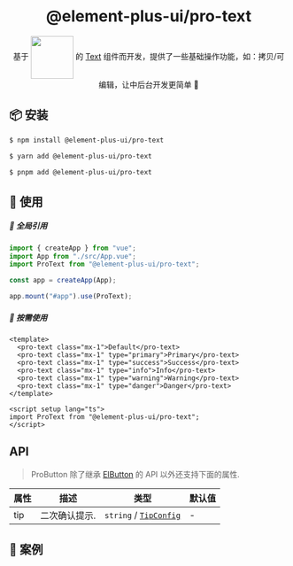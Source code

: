 <h1 align="center">@element-plus-ui/pro-text</h1>

<p align="center">基于 <a href="https://element-plus.org/zh-CN/" style="line-height: 16px; vertical-align:middle;"><img src="https://element-plus.org/images/element-plus-logo.svg" width="77px"/></a> 的 <a href="https://element-plus.org/zh-CN/component/text.html">Text</a> 组件而开发，提供了一些基础操作功能，如：拷贝/可编辑，让中后台开发更简单 💪</P>

## 📦 安装

```bash
$ npm install @element-plus-ui/pro-text
```

```bash
$ yarn add @element-plus-ui/pro-text
```

```bash
$ pnpm add @element-plus-ui/pro-text
```

## 🔨 使用

##### 🚀 全局引用

```ts
import { createApp } from "vue";
import App from "./src/App.vue";
import ProText from "@element-plus-ui/pro-text";

const app = createApp(App);

app.mount("#app").use(ProText);
```

##### 🚀 按需使用

```vue
<template>
  <pro-text class="mx-1">Default</pro-text>
  <pro-text class="mx-1" type="primary">Primary</pro-text>
  <pro-text class="mx-1" type="success">Success</pro-text>
  <pro-text class="mx-1" type="info">Info</pro-text>
  <pro-text class="mx-1" type="warning">Warning</pro-text>
  <pro-text class="mx-1" type="danger">Danger</pro-text>
</template>

<script setup lang="ts">
import ProText from "@element-plus-ui/pro-text";
</script>
```

## API

> ProButton 除了继承 [ElButton](https://element-plus.org/zh-CN/component/button.html) 的 API 以外还支持下面的属性.

| 属性 | 描述          | 类型                                 | 默认值 |
| ---- | ------------- | ------------------------------------ | ------ |
| tip  | 二次确认提示. | `string` / [`TipConfig`](#TipConfig) | -      |

## 🔨 案例
